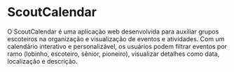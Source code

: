 # ScoutCalendar
O ScoutCalendar é uma aplicação web desenvolvida para auxiliar grupos escoteiros na organização e visualização de eventos e atividades. Com um calendário interativo e personalizável, os usuários podem filtrar eventos por ramo (lobinho, escoteiro, sênior, pioneiro), visualizar detalhes como data, localização e descrição.
